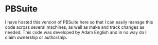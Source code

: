# PBSuite

I have hosted this version of PBSuite here so that I can easily manage this code across several machines, as well as make and track changes as needed. This code was developed by Adam English and in no way do I claim ownership or authorship.